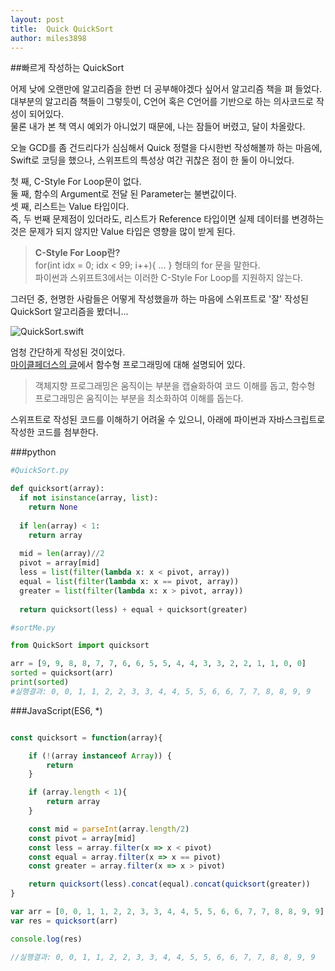 ```yaml
---
layout: post
title:  Quick QuickSort
author: miles3898
---
```


##빠르게 작성하는 QuickSort  

어제 낮에 오랜만에 알고리즘을 한번 더 공부해야겠다 싶어서 알고리즘 책을 펴 들었다.  
대부분의 알고리즘 책들이 그렇듯이, C언어 혹은 C언어를 기반으로 하는 의사코드로 작성이 되어있다.  
물론 내가 본 책 역시 예외가 아니었기 때문에, 나는 잠들어 버렸고, 달이 차올랐다.  

오늘 GCD를 좀 건드리다가 심심해서 Quick 정렬을 다시한번 작성해볼까 하는 마음에, Swift로 코딩을 했으나, 스위프트의 특성상 여간 귀찮은 점이 한 둘이 아니었다.  

첫 째, C-Style For Loop문이 없다.  
둘 째, 함수의 Argument로 전달 된 Parameter는 불변값이다.  
셋 째, 리스트는 Value 타입이다.  
즉, 두 번째 문제점이 있더라도, 리스트가 Reference 타입이면 실제 데이터를 변경하는 것은 문제가 되지 않지만 Value 타입은 영향을 많이 받게 된다.  

> **C-Style For Loop란?**  
> for(int idx = 0; idx < 99; i++){ ... } 형태의 for 문을 말한다.  
> 파이썬과 스위프트3에서는 이러한 C-Style For Loop를 지원하지 않는다.  

그러던 중, 현명한 사람들은 어떻게 작성했을까 하는 마음에 스위프트로 '잘' 작성된 QuickSort 알고리즘을 봤더니...

![QuickSort.swift](https://cloud.githubusercontent.com/assets/17308570/18813127/ad697b76-8327-11e6-8f62-5cc132d1b4c9.png)  

엄청 간단하게 작성된 것이었다.  
[마이클페더스의 글](http://bit.ly/1tm4xQI)에서 함수형 프로그래밍에 대해 설명되어 있다.

> 객체지향 프로그래밍은 움직이는 부분을 캡슐화하여 코드 이해를 돕고, 함수형 프로그래밍은 움직이는 부분을 최소화하여 이해를 돕는다.  

스위프트로 작성된 코드를 이해하기 어려울 수 있으니, 아래에 파이썬과 자바스크립트로 작성한 코드를 첨부한다.  


###python

```python
#QuickSort.py

def quicksort(array):
  if not isinstance(array, list):
    return None
    
  if len(array) < 1:
    return array
   
  mid = len(array)//2
  pivot = array[mid]
  less = list(filter(lambda x: x < pivot, array))
  equal = list(filter(lambda x: x == pivot, array))
  greater = list(filter(lambda x: x > pivot, array))
   
  return quicksort(less) + equal + quicksort(greater)
```

```python
#sortMe.py

from QuickSort import quicksort

arr = [9, 9, 8, 8, 7, 7, 6, 6, 5, 5, 4, 4, 3, 3, 2, 2, 1, 1, 0, 0]
sorted = quicksort(arr)
print(sorted)
#실행결과: 0, 0, 1, 1, 2, 2, 3, 3, 4, 4, 5, 5, 6, 6, 7, 7, 8, 8, 9, 9
```

###JavaScript(ES6, *)

```javascript

const quicksort = function(array){

	if (!(array instanceof Array)) {
		return
	}

	if (array.length < 1){
		return array
	}

	const mid = parseInt(array.length/2)
	const pivot = array[mid]
	const less = array.filter(x => x < pivot)
	const equal = array.filter(x => x == pivot)
	const greater = array.filter(x => x > pivot)

	return quicksort(less).concat(equal).concat(quicksort(greater))
}

var arr = [0, 0, 1, 1, 2, 2, 3, 3, 4, 4, 5, 5, 6, 6, 7, 7, 8, 8, 9, 9]
var res = quicksort(arr)

console.log(res)

//실행결과: 0, 0, 1, 1, 2, 2, 3, 3, 4, 4, 5, 5, 6, 6, 7, 7, 8, 8, 9, 9
```
